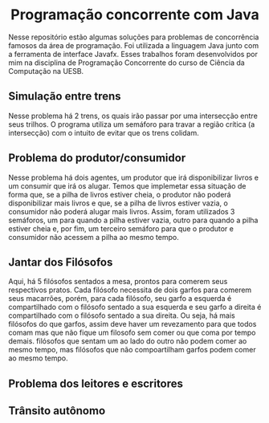 <div align="center">
  <h1 align="center">Programação concorrente com Java</h1>
</div>

Nesse repositório estão algumas soluções para problemas de concorrência famosos da área de programação. Foi utilizada a linguagem Java junto com a ferramenta de interface Javafx. Esses trabalhos foram desenvolvidos por mim na disciplina de Programação Concorrente do curso de Ciência da Computação na UESB.

## Simulação entre trens
Nesse problema há 2 trens, os quais irão passar por uma intersecção entre seus trilhos. O programa utiliza um semáforo para travar a região crítica (a intersecção) com o intuito de evitar que os trens colidam.
<img></img>

## Problema do produtor/consumidor
Nesse problema há dois agentes, um produtor que irá disponibilizar livros e um consumir que irá os alugar. Temos que implemetar essa situação de forma que, se a pilha de livros estiver cheia, o produtor não poderá disponibilizar mais livros e que, se a pilha de livros estiver vazia, o consumidor não poderá alugar mais livros. Assim, foram utilizados 3 semáforos, um para quando a pilha estiver vazia, outro para quando a pilha estiver cheia e, por fim, um terceiro semáforo para que o produtor e consumidor não acessem a pilha ao mesmo tempo.
<img></img>

## Jantar dos Filósofos
Aqui, há 5 filósofos sentados a mesa, prontos para comerem seus respectivos pratos. Cada filósofo necessita de dois garfos para comerem seus macarrões, porém, para cada filósofo, seu garfo a esquerda é compartilhado com o filósofo sentado a sua esquerda e seu garfo a direita é compartilhado com o filósofo sentado a sua direita. Ou seja, há mais filósofos do que garfos, assim deve haver um revezamento para que todos comam mas que não fique um filosofo sem comer ou que coma por tempo demais. filósofos que sentam um ao lado do outro não podem comer ao mesmo tempo, mas filósofos que não compoartilham garfos podem comer ao mesmo tempo.
<img></img>

## Problema dos leitores e escritores

## Trânsito autônomo
